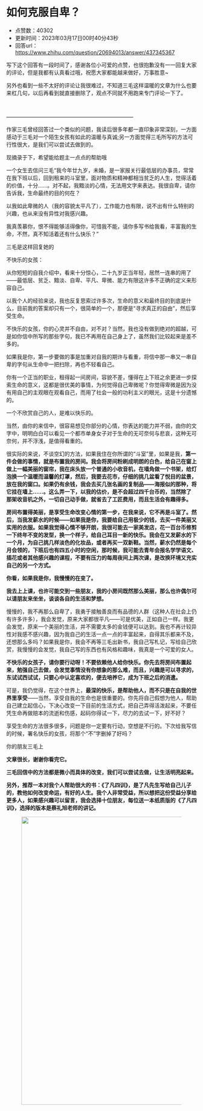 # 如何克服自卑？
- 点赞数：40302
- 更新时间：2023年03月17日00时40分43秒
- 回答url：https://www.zhihu.com/question/20694013/answer/437345367
<body>
 <p data-pid="RlrY--rx">写下这个回答有一段时间了，感谢各位小可爱的点赞，也很抱歉没有一一回复大家的评论，但是我都有认真看过哦，祝愿大家都能越来做好，万事胜意~</p>
 <p data-pid="V2tlITQ0">另外也看到一些不太好的评论让我很难过，不知道三毛这样温暖的文章为什么也要来杠几句，以后再看到就直接删除了，观点不同就不用跑来专门评论一下了。</p>
 <p class="ztext-empty-paragraph"><br></p>
 <p data-pid="xAU-VrWU">————————————————————————</p>
 <p data-pid="-4uXFlT9">作家三毛曾经回答过一个类似的问题，我读后很多年都一直印象非常深刻，一方面感动于三毛对一个陌生女孩有如此的温暖与真诚;另一方面觉得三毛所写的方法可行性很大，是我们可以尝试去做到的。</p>
 <p data-pid="oGaHxb5w">现摘录于下，希望能给题主一点点的帮助哦</p>
 <p data-pid="joDUqtKB">一个女生去信问三毛“我今年廿九岁，未婚，是一家报关行最低层的办事员，常常在我下班以后，回到租来的斗室里，面对物质和精神都相当贫乏的人生，觉得活着的价值，十分……。对不起，我黯淡的心情，无法用文字来表达。我很自卑，请你告诉我，生命最终的目的何在？</p>
 <p data-pid="Hefx1Ly3">以我如此卑微的人（我的容貌太平凡了），工作能力也有限，说不出有什么特别的兴趣，也从来没有异性对我感兴趣。</p>
 <p data-pid="xPwqZewS">我真羡慕你，恨不得能够活得像你，可惜我不能，请你多写书给我看，丰富我的生命，不然，真不知活着还有什么快乐？”</p>
 <p data-pid="qp9ldHMi">三毛是这样回复她的</p>
 <p data-pid="bl_FYk6o">不快乐的女孩：</p>
 <p data-pid="5_9rrv68">从你短短的自我介绍中，看来十分惊心，二十九岁正当年轻，居然一连串的用了——最低层、贫乏、黯淡、自卑、平凡、卑微、能力有限这许多不正确的定义来形容自己。</p>
 <p data-pid="ImtRVuN9">以我个人的经验来说，我也反复思索过许多次，生命的意义和最终目的到底是什么，目前我的答案却只有一个，很简单的一个，那便是“寻求真正的自由”，然后享受生命。</p>
 <p data-pid="MTxyJ09x">不快乐的女孩，你的心灵并不自由，对不对？当然，我也没有做到绝对的超越，可是如你信中所写的那些字句，我已不再用在自己身上了，虽然我们比较起来是差不多的。</p>
 <p data-pid="BBTPP23c">如果我是你，第一步要做的事是加重对自我的期许与看重，将信中那一串又一串自卑的字句从生命中一把扫除，再也不轻看自己。</p>
 <p data-pid="10bETXsn">你有一个正当的职业，租得起一间房间，容貌不差，懂得在上下班之余更进一步探索生命的意义，这都是很优美的事情，为何觉得自己卑微呢？你觉得卑微是因为没有用自己的主观眼在观看自己，而用了社会一般的功利主义的眼光，这是十分遗憾的。</p>
 <p data-pid="IxIWU6He">一个不欣赏自己的人，是难以快乐的。</p>
 <p data-pid="rw1-WZn7">当然，由你的来信中，很容易想见你部分的心情，你表达的能力并不弱，由你的文字中，明明白白可以看见一个都市单身女子对于生命的无可奈何与悲哀，这种无可奈何，并不浮浅，是值得看重的。</p>
 <p data-pid="5rVg706v">很实际的来说，不谈空幻的方法，如果我住在你所谓的“斗室”里，如果是我，<b>第一件会做的事情，就是布置我的房间。我会将房间粉刷成明朗的白色，给自己在窗上做上一幅美丽的窗帘，我在床头放一个普通的小收音机，在墙角做一个书架，给灯泡换一个温暖而温馨的灯罩，然后，我要去花市，仔细的挑几盆看了悦目的盆景，放在我的窗口。如果仍有余钱，我会去买几张名画的复制品——海报似的那种，将它挂在墙上……。这么弄一下，以我的估价，是不会超过四千台币的，当然除了那架收音机之外，一切自己动手做，就省去了工匠费用，而且生活会有趣得多。</b></p>
 <p data-pid="CFCxl788"><b>房间布置得美丽，是享受生命改变心情的第一步，在我来说，它不再是斗室了。然后，当我发薪水的时候——如果我是你，我要给自己用极少的钱，去买一件美丽又实用的衣服。如果我觉得心情不够开朗，我很可能去一家美发店，花一百台币修剪一下终年不变的发型，换一个样子，给自己耳目一新的快乐。我会在又发薪水的下一个月，为自己挑几样淡色的化妆品，或者再买一双新鞋。当然，薪水仍然是每个月会领的，下班后也有四五小时的空闲，那时候，我可能去青年会报名学学语文、插花或者其他感兴趣的课程，不要有压力的每周夜间上两次课，是改换环境又充实自己的另一个方式。</b></p>
 <p data-pid="FeHVIrlz"><b>你看，如果我是你，我慢慢的在变了。</b></p>
 <p data-pid="pO64MilR"><b>我去上上课，也许可能交到一些朋友，我的小房间既然那么美丽，那么也许偶尔可以请朋友来坐坐，谈谈各自的生活和梦想。</b></p>
 <p data-pid="45I6s2-p">慢慢的，我不再那么自卑了，我勇于接触善良而有品德的人群（这种人在社会上仍有许多许多），我会发觉，原来大家都很平凡——可是优美，正如自己一样。我更会发觉，原来一个美丽的生活，并不需要太多的金钱便可以达到。我也不再计较异性对我感不感兴趣，因为我自己的生活一点一点的丰富起来，自得其乐都来不及，还想那么多吗？如果我是你，我会不再等三毛出新书，我自己写札记，写给自己欣赏，我慢慢的会发觉，我自己写的东西也有风格和趣味，我真是一个可爱的女人。</p>
 <p data-pid="9ljar3vk"><b>不快乐的女孩子，请你要行动呀！不要依赖他人给你快乐。你先去将房间布置起来，勉强自己去做，会发觉事情没有你想象的那么难，而且，兴趣是可以寻求的，东试试西试试，只要心中认定喜欢的，便去培养它，成为下班之后的消遣。</b></p>
 <p data-pid="t0grODHJ">可是，我仍觉得，在这个世界上，<b>最深的快乐，是帮助他人，而不只是在自我的世界里享受</b>——当然，享受自我的生命也是很重要的。你先将自己假想为他人，帮助自己建立起信心，下决心改变一下目前的生活方式，把自己弄得活泼起来，不要任凭生命再做赔本的流逝和伤感，起码你得试一下，尽力的去试一下，好不好？</p>
 <p data-pid="yIgIf4nx">享受生命的方法很多很多，问题是你一定要有行动，空想是不行的。下次给我写信的时候，署名快乐的女孩，将那个“不”字删掉了好吗？</p>
 <p data-pid="41DOdC2c">你的朋友三毛上</p>
 <p data-pid="O2M1yuiZ"><b>文章很长，谢谢你看完它。</b></p>
 <p data-pid="V1ySC-qy"><b> 三毛回信中的方法都是微小而具体的改变，我们可以尝试去做，让生活明亮起来。</b></p>
 <p data-pid="dXWy-uiH"><b> 另外，推荐一本对我个人帮助很大的书：《了凡四训》，是了凡先生写给自己儿子的，教他如何改变命运，有好的人生。我个人非常受益，所以想把这份受益分享给更多人，如果感兴趣可以留言，我会选择十位朋友，每位送一本纸质版的《了凡四训》，选择的版本是蔡礼旭老师的讲记。</b></p>
 <figure data-size="normal">
  <img src="https://picx.zhimg.com/50/v2-b14383a9981d4c515f5477a8feb59579_720w.jpg?source=1940ef5c" data-rawwidth="760" data-rawheight="760" data-size="normal" data-original-token="v2-9be2f5d840596ae21bc47573285d71ef" data-default-watermark-src="https://pica.zhimg.com/50/v2-91519c5fc0e51a60c04fd76274e61349_720w.jpg?source=1940ef5c" class="origin_image zh-lightbox-thumb" width="760" data-original="https://picx.zhimg.com/v2-b14383a9981d4c515f5477a8feb59579_r.jpg?source=1940ef5c">
 </figure>
</body>